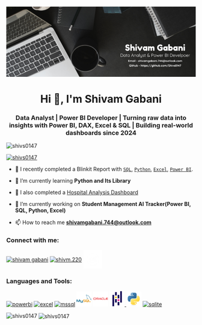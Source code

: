 <p align="center"><img src="Banner.png" /></p>
<h1 align="center">Hi 👋, I'm Shivam Gabani</h1>
<h3 align="center">Data Analyst | Power BI Developer | Turning raw data into insights with Power BI, DAX, Excel & SQL | Building real-world dashboards since 2024</h3>

<p align="left"> <img src="https://komarev.com/ghpvc/?username=shivs0147&label=Profile%20views&color=0e75b6&style=flat" alt="shivs0147" /> </p>

<p align="left"> <a href="https://github.com/ryo-ma/github-profile-trophy"><img src="https://github-profile-trophy.vercel.app/?username=shivs0147" alt="shivs0147" /></a> </p>

- 🔭 I recently completed a Blinkit Report with [`SQL`](https://github.com/Shivs0147/Blinkit-Analysis-in-SQL), [`Python`](https://github.com/Shivs0147/Blinkit-Analysis-in-Python), [`Excel`](https://github.com/Shivs0147/Blinkit-Dashboard-Excel), [`Power BI`](https://github.com/Shivs0147/Blinkit-Report-PBI).

- 🌱 I’m currently learning **Python and Its Library**

- 👯 I also completed a [Hospital Analysis Dashboard](https://app.powerbi.com/groups/me/reports/de342b67-ab9c-439e-b972-b00d5ee5e9fa/e9c69079d99bcdbffd62?experience=power-bi)

- 🤝 I’m currently working on **Student Management AI Tracker(Power BI, SQL, Python, Excel)**

- 📫 How to reach me **shivamgabani.744@outlook.com**

<h3 align="left">Connect with me:</h3>
<p align="left">
<a href="https://linkedin.com/in/shivam gabani" target="blank"><img align="center" src="https://raw.githubusercontent.com/rahuldkjain/github-profile-readme-generator/master/src/images/icons/Social/linked-in-alt.svg" alt="shivam gabani" height="30" width="40" /></a>
<a href="https://instagram.com/shivm.220" target="blank"><img align="center" src="https://raw.githubusercontent.com/rahuldkjain/github-profile-readme-generator/master/src/images/icons/Social/instagram.svg" alt="shivm.220" height="30" width="40" /></a>
<a href="https://shivs0147.github.io/my-portfolio/" target="blank"><img align="center" src="https://github.com/Shivs0147/Shivs0147/blob/main/myfavicon.png" alt="portfolio" height="50" width="50"/></a>
</p>

<h3 align="left">Languages and Tools:</h3>
<p align="left"> <a href="https://learn.microsoft.com/en-us/power-bi/" target="_blank" rel="noreferrer"> <img src="https://upload.wikimedia.org/wikipedia/commons/c/cf/New_Power_BI_Logo.svg" alt="powerbi" width="40" height="40"/></a> <a href="https://support.microsoft.com/en-us/excel" target="_blank" rel="noreferrer"> <img src="https://upload.wikimedia.org/wikipedia/commons/3/34/Microsoft_Office_Excel_%282019%E2%80%93present%29.svg" alt="excel" width="40" height="40"/></a> <a href="https://www.microsoft.com/en-us/sql-server" target="_blank" rel="noreferrer"> <img src="https://www.svgrepo.com/show/303229/microsoft-sql-server-logo.svg" alt="mssql" width="40" height="40"/></a> <a href="https://www.mysql.com/" target="_blank" rel="noreferrer"> <img src="https://raw.githubusercontent.com/devicons/devicon/master/icons/mysql/mysql-original-wordmark.svg" alt="mysql" width="40" height="40"/></a> <a href="https://www.oracle.com/" target="_blank" rel="noreferrer"> <img src="https://raw.githubusercontent.com/devicons/devicon/master/icons/oracle/oracle-original.svg" alt="oracle" width="40" height="40"/></a> <a href="https://pandas.pydata.org/" target="_blank" rel="noreferrer"> <img src="https://raw.githubusercontent.com/devicons/devicon/2ae2a900d2f041da66e950e4d48052658d850630/icons/pandas/pandas-original.svg" alt="pandas" width="40" height="40"/> </a> <a href="https://www.python.org" target="_blank" rel="noreferrer"> <img src="https://raw.githubusercontent.com/devicons/devicon/master/icons/python/python-original.svg" alt="python" width="40" height="40"/></a> <a href="https://www.sqlite.org/" target="_blank" rel="noreferrer"> <img src="https://www.vectorlogo.zone/logos/sqlite/sqlite-icon.svg" alt="sqlite" width="40" height="40"/> </a> </p>

<p><img align="left" src="https://github-readme-stats.vercel.app/api/top-langs?username=shivs0147&show_icons=true&locale=en&layout=compact" alt="shivs0147" /></p>

<p>&nbsp;<img align="center" src="https://github-readme-stats.vercel.app/api?username=shivs0147&show_icons=true&locale=en" alt="shivs0147" /></p>
